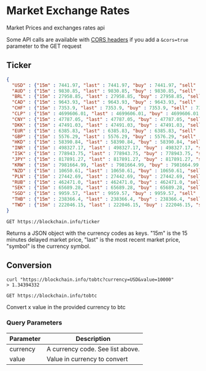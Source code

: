 # Market Exchange Rates

Market Prices and exchanges rates api

<aside class="notice">
Some API calls are available with <a href="https://developer.mozilla.org/en-US/docs/Web/HTTP/CORS">CORS headers</a> if you add a <code>&cors=true</code> parameter to the GET request
</aside>

## Ticker

```json
{
  "USD" : {"15m" : 7441.97, "last" : 7441.97, "buy" : 7441.97, "sell" : 7441.97, "symbol" : "$"},
  "AUD" : {"15m" : 9830.85, "last" : 9830.85, "buy" : 9830.85, "sell" : 9830.85, "symbol" : "$"},
  "BRL" : {"15m" : 27958.85, "last" : 27958.85, "buy" : 27958.85, "sell" : 27958.85, "symbol" : "R$"},
  "CAD" : {"15m" : 9643.93, "last" : 9643.93, "buy" : 9643.93, "sell" : 9643.93, "symbol" : "$"},
  "CHF" : {"15m" : 7353.9, "last" : 7353.9, "buy" : 7353.9, "sell" : 7353.9, "symbol" : "CHF"},
  "CLP" : {"15m" : 4699606.01, "last" : 4699606.01, "buy" : 4699606.01, "sell" : 4699606.01, "symbol" : "$"},
  "CNY" : {"15m" : 47787.05, "last" : 47787.05, "buy" : 47787.05, "sell" : 47787.05, "symbol" : "¥"},
  "DKK" : {"15m" : 47491.03, "last" : 47491.03, "buy" : 47491.03, "sell" : 47491.03, "symbol" : "kr"},
  "EUR" : {"15m" : 6385.83, "last" : 6385.83, "buy" : 6385.83, "sell" : 6385.83, "symbol" : "€"},
  "GBP" : {"15m" : 5576.29, "last" : 5576.29, "buy" : 5576.29, "sell" : 5576.29, "symbol" : "£"},
  "HKD" : {"15m" : 58390.84, "last" : 58390.84, "buy" : 58390.84, "sell" : 58390.84, "symbol" : "$"},
  "INR" : {"15m" : 498327.17, "last" : 498327.17, "buy" : 498327.17, "sell" : 498327.17, "symbol" : "₹"},
  "ISK" : {"15m" : 778943.75, "last" : 778943.75, "buy" : 778943.75, "sell" : 778943.75, "symbol" : "kr"},
  "JPY" : {"15m" : 817891.27, "last" : 817891.27, "buy" : 817891.27, "sell" : 817891.27, "symbol" : "¥"},
  "KRW" : {"15m" : 7981664.99, "last" : 7981664.99, "buy" : 7981664.99, "sell" : 7981664.99, "symbol" : "₩"},
  "NZD" : {"15m" : 10650.61, "last" : 10650.61, "buy" : 10650.61, "sell" : 10650.61, "symbol" : "$"},
  "PLN" : {"15m" : 27442.69, "last" : 27442.69, "buy" : 27442.69, "sell" : 27442.69, "symbol" : "zł"},
  "RUB" : {"15m" : 462471.0, "last" : 462471.0, "buy" : 462471.0, "sell" : 462471.0, "symbol" : "RUB"},
  "SEK" : {"15m" : 65689.28, "last" : 65689.28, "buy" : 65689.28, "sell" : 65689.28, "symbol" : "kr"},
  "SGD" : {"15m" : 9959.57, "last" : 9959.57, "buy" : 9959.57, "sell" : 9959.57, "symbol" : "$"},
  "THB" : {"15m" : 238366.4, "last" : 238366.4, "buy" : 238366.4, "sell" : 238366.4, "symbol" : "฿"},
  "TWD" : {"15m" : 222046.15, "last" : 222046.15, "buy" : 222046.15, "sell" : 222046.15, "symbol" : "NT$"}
}
```

`GET https://blockchain.info/ticker`

Returns a JSON object with the currency codes as keys. "15m" is the 15 minutes delayed market price, "last" is the most recent market price, "symbol" is the currency symbol.

## Conversion

```shell
curl "https://blockchain.info/tobtc?currency=USD&value=10000"
> 1.34394332
```

`GET https://blockchain.info/tobtc`

Convert x value in the provided currency to btc

### Query Parameters

Parameter | Description
--------- | -----------
currency | A currency code. See list above.
value | Value in currency to convert


